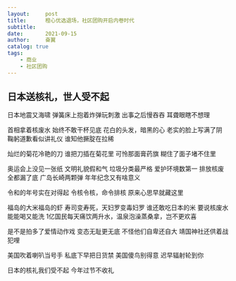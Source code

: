 ```yaml
---
layout:     post
title:      橙心优选退场，社区团购开启内卷时代
subtitle:   
date:       2021-09-15
author:     奋翼
catalog: true
tags:
    - 商业
    - 社区团购
---
```



## 日本送核礼，世人受不起

 日本地震又海啸
 弹簧床上抱着炸弹玩刺激
 出事之后慢吞吞
 耳聋眼瞎不想理

 首相拿着核废水
 始终不敢干杯见底
 花白的头发，暗黑的心
 老实的脸上写满了阴
 鞠躬道歉看似讲礼仪
 谁知他撅腚在拉稀

 灿烂的菊花冷艳的刀
 谁把刀插在菊花里
 可怜那面膏药旗
 糊住了面子堵不住里

 奥运会上没见一张纸
 文明礼貌假和气
 垃圾分类最严格
 爱护环境数第一
 排放核废全都漏了底
 广岛长崎两颗弹
 年年纪念又有啥意义

 令和的年号实在对得起
 令核令核，命令排核
 原来心思早就藏这里

 福岛的大米福岛的虾
 寿司变寿死，天妇罗变毒妇罗
 谁还敢吃日本的米
 要说核废水能能喝又能洗
 1亿国民每天痛饮两升水，温泉泡澡蒸桑拿，岂不更欢喜

 是不是拍多了爱情动作戏
 变态无耻更无底
 不怪他们自卑还自大
 靖国神社还供着战犯哩

 美国吹着喇叭当号手
 私底下早把日货禁
 美国傻鸟别得意
 迟早辐射轮到你

 日本的核礼我们受不起
 今年过节不收礼